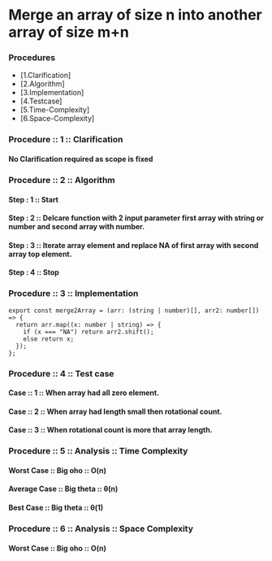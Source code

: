 # Merge an array of size n into another array of size m+n

### Procedures

- [1.Clarification]
- [2.Algorithm]
- [3.Implementation]
- [4.Testcase]
- [5.Time-Complexity]
- [6.Space-Complexity]

### Procedure :: 1 :: Clarification

#### No Clarification required as scope is fixed


### Procedure :: 2 :: Algorithm

#### Step : 1 :: Start

#### Step : 2 :: Delcare function with 2 input parameter first array with string or number and second array with number.

#### Step : 3 :: Iterate array element and replace NA of first array with second array top element.

#### Step : 4 :: Stop


### Procedure :: 3 :: Implementation

```
export const merge2Array = (arr: (string | number)[], arr2: number[]) => {
  return arr.map((x: number | string) => {
    if (x === "NA") return arr2.shift();
    else return x;
  });
};

```


### Procedure :: 4 :: Test case

#### Case :: 1 :: When array had all zero element.

#### Case :: 2 :: When array had length small then rotational count.

#### Case :: 3 :: When rotational count is more that array length.


### Procedure :: 5 :: Analysis :: Time Complexity

#### Worst Case :: Big oho :: O(n)

#### Average Case :: Big theta :: θ(n)

#### Best Case :: Big theta :: θ(1)


### Procedure :: 6 :: Analysis :: Space Complexity

#### Worst Case :: Big oho :: O(n)

